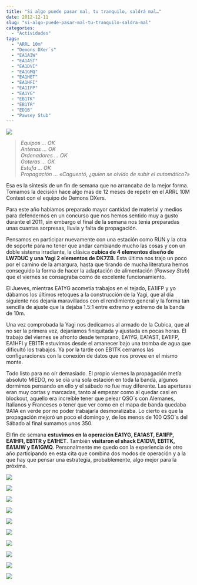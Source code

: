 ```yaml
---
title: "Si algo puede pasar mal, tu tranquilo, saldrá mal…"
date: 2012-12-11
slug: "si-algo-puede-pasar-mal-tu-tranquilo-saldra-mal"
categories:
  - "Actividades"
tags:
  - "ARRL 10m"
  - "Demons DXer´s"
  - "EA1AIW"
  - "EA1AST"
  - "EA1DVI"
  - "EA1GMQ"
  - "EA1HET"
  - "EA1HFI"
  - "EA1IFP"
  - "EA1YG"
  - "EB1TK"
  - "EB1TR"
  - "ED1B"
  - "Pawsey Stub"
---
```


[![](http://eb1tr.info/wp-content/uploads/2012/12/IMG_2682.jpg)](http://eb1tr.info/wp-content/uploads/2012/12/IMG_2682.jpg)

> _Equipos … OK_  
>  _Antenas … OK_  
>  _Ordenadores … OK_  
>  _Goteras … OK_  
>  _Estufa … OK_  
>  _Propagación … «Caguentó, ¿quien se olvido de subir el automático?»_

Esa es la síntesis de un fin de semana que no arrancaba de la mejor forma. Tomamos la decisión hace algo mas de 12 meses de repetir en el ARRL 10M Contest con el equipo de Demons DXers.

Para este año habíamos preparado mayor cantidad de material y medios para defendernos en un concurso que nos hemos sentido muy a gusto durante el 2011, sin embargo el final de la semana nos tenia preparadas unas cuantas sorpresas, lluvia y falta de propagación.

Pensamos en participar nuevamente con una estación como RUN y la otra de soporte para no tener que andar cambiando mucho las cosas y con un doble sistema irradiante, la clásica **cubica de 4 elementos diseño de LW7DUC y una Yagi 2 elementos de DK7ZB**. Esta última nos trajo un poco por el camino de la amargura, hasta que tirando de mucha literatura hemos conseguido la forma de hacer la adaptación de alimentación (_Pawsey Stub_) que el viernes se consagraba como de excelente funcionamiento.

El Jueves, mientras EA1YG acometía trabajos en el tejado, EA1IFP y yo dábamos los últimos retoques a la construcción de la Yagi, que al día siguiente nos dejaría maravillados con el rendimiento general y la forma tan sencilla de ajuste que la dejaba 1.5:1 entre extremo y extremo de la banda de 10m.

Una vez comprobada la Yagi nos dedicamos al armado de la Cubica, que al no ser la primera vez, dejaríamos finiquitada y ajustada en pocas horas. El trabajo del viernes se afronto desde temprano, EA1YG, EA1AST, EA1IFP, EA1HFI y EB1TR estuvimos desde el amanecer bajo una tromba de agua que dificultó los trabajos. Ya por la tarde con EB1TK cerramos las configuraciones con la conexión de datos que nos provee en el mismo monte.

Todo listo para no oír demasiado. El propio viernes la propagación metía absoluto MIEDO, no se oía una sola estación en toda la banda, algunos dormimos pensando en ello y el sábado no fue muy diferente. Las aperturas eran muy cortas y marcadas, tanto al empezar como al quedar casi en blockout, aquello era increíble tener que pelear QSO´s con Alemanes, Italianos y Franceses o tener que ver como en el mapa de banda quedaba 9A1A en verde por no poder trabajarla desmoralizaba. Lo cierto es que la propagación mejoró un poco el domingo y, de los menos de 100 QSO´s del Sábado al final sumamos unos 350.

El fin de semana **estuvimos en la operación EA1YG, EA1AST, EA1IFP, EA1HFI, EB1TR y EA1HET**. También **visitaron el shack EA1DVI, EB1TK, EA1AIW y EA1GMQ**. Personalmente me quedo con la experiencia de otro año participando en esta cita que combina dos modos de operación y a la que hay que pensar una estrategia, probablemente, algo mejor para la próxima.

[![](https://www.eb1tr.com/wp-content/uploads/2012/12/IMG_2682-150x150.jpg)](https://www.eb1tr.com/wp-content/uploads/2012/12/IMG_2682.jpg)

[![](https://www.eb1tr.com/wp-content/uploads/2012/12/IMG_2692-150x150.jpg)](https://www.eb1tr.com/wp-content/uploads/2012/12/IMG_2692.jpg)

[![](https://www.eb1tr.com/wp-content/uploads/2012/12/IMG_2693-150x150.jpg)](https://www.eb1tr.com/wp-content/uploads/2012/12/IMG_2693.jpg)

[![](https://www.eb1tr.com/wp-content/uploads/2012/12/IMG_2699-150x150.jpg)](https://www.eb1tr.com/wp-content/uploads/2012/12/IMG_2699.jpg)
  


[![](https://www.eb1tr.com/wp-content/uploads/2012/12/IMG_2707-150x150.jpg)](https://www.eb1tr.com/wp-content/uploads/2012/12/IMG_2707.jpg)

[![](https://www.eb1tr.com/wp-content/uploads/2012/12/IMG_2721-150x150.jpg)](https://www.eb1tr.com/wp-content/uploads/2012/12/IMG_2721.jpg)

[![](https://www.eb1tr.com/wp-content/uploads/2012/12/IMG_2730-150x150.jpg)](https://www.eb1tr.com/wp-content/uploads/2012/12/IMG_2730.jpg)

[![](https://www.eb1tr.com/wp-content/uploads/2012/12/IMG_2731-150x150.jpg)](https://www.eb1tr.com/wp-content/uploads/2012/12/IMG_2731.jpg)
  


[![](https://www.eb1tr.com/wp-content/uploads/2012/12/IMG_2733-150x150.jpg)](https://www.eb1tr.com/wp-content/uploads/2012/12/IMG_2733.jpg)

[![](https://www.eb1tr.com/wp-content/uploads/2012/12/IMG_2734-150x150.jpg)](https://www.eb1tr.com/wp-content/uploads/2012/12/IMG_2734.jpg)
  

